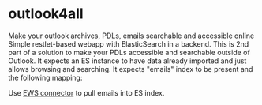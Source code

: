 # outlook4all
Make your outlook archives, PDLs, emails searchable and accessible online
Simple restlet-based webapp with ElasticSearch in a backend. This is 2nd part of a solution to make your PDLs accessible and searchable
outside of Outlook. It expects an ES instance to have data already imported and just allows browsing and searching. 
It expects "emails" index to be present and the following mapping:
<TBD>

Use [EWS connector](https://github.com/dsoin/EWSPuller) to pull emails into ES index. 
